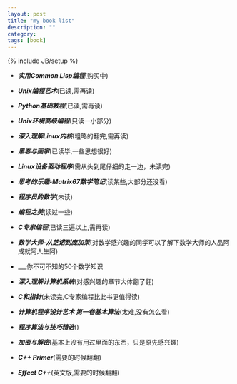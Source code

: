 ```yaml
---
layout: post
title: "my book list"
description: ""
category: 
tags: [book]
---
```

{% include JB/setup %}

+ ___实用Common Lisp编程___(购买中)

+ ___Unix编程艺术___(已读,需再读)

+ ___Python基础教程___(已读,需再读)

+ ___Unix环境高级编程___(只读一小部分)

+ ___深入理解Linux内核___(粗略的翻完,需再读)

+ ___黑客与画家___(已读毕,一些思想很好)

+ ___Linux设备驱动程序___(需从头到尾仔细的走一边，未读完)

+ ___思考的乐趣-Matrix67数学笔记___(读某些,大部分还没看)

+ ___程序员的数学___(未读)

+ ___编程之美___(读过一些)

+ ___C专家编程___(已读三遍以上,需再读)

+ ___数学大师-从芝诺到庞加莱___(对数学感兴趣的同学可以了解下数学大师的人品阿成就阿人生阿)

+ ___你不可不知的50个数学知识

+ ___深入理解计算机系统___(对感兴趣的章节大体翻了翻)

+ ___C和指针___(未读完,C专家编程比此书更值得读)

+ ___计算机程序设计艺术 第一卷基本算法___(太难,没有怎么看)

+ ___程序算法与技巧精选___()

+ ___加密与解密___(基本上没有用过里面的东西，只是原先感兴趣)

+ ___C++ Primer___(需要的时候翻翻)

+ ___Effect C++___(英文版,需要的时候翻翻)

